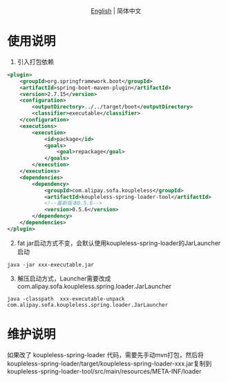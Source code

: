 <div align="center">

[English](./README.md) | 简体中文

</div>

# 使用说明

1. 引入打包依赖
```xml
<plugin>
    <groupId>org.springframework.boot</groupId>
    <artifactId>spring-boot-maven-plugin</artifactId>
    <version>2.7.15</version>
    <configuration>
        <outputDirectory>../../target/boot</outputDirectory>
        <classifier>executable</classifier>
    </configuration>
    <executions>
        <execution>
            <id>package</id>
            <goals>
                <goal>repackage</goal>
            </goals>
        </execution>
    </executions>
    <dependencies>
        <dependency>
            <groupId>com.alipay.sofa.koupleless</groupId>
            <artifactId>koupleless-spring-loader-tool</artifactId>
            <!--最新版本0.5.6-->
            <version>0.5.6</version>
        </dependency>
    </dependencies>
</plugin>
```
2. fat jar启动方式不变，会默认使用koupleless-spring-loader的JarLauncher启动
```shell
java -jar xxx-executable.jar
```
3. 解压启动方式，Launcher需要改成com.alipay.sofa.koupleless.spring.loader.JarLauncher
```shell
java -classpath  xxx-executable-unpack com.alipay.sofa.koupleless.spring.loader.JarLauncher
```

# 维护说明

如果改了 koupleless-spring-loader 代码，需要先手动mvn打包，然后将 koupleless-spring-loader/target/koupleless-spring-loader-xxx.jar复制到 koupleless-spring-loader-tool/src/main/resources/META-INF/loader

